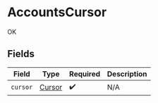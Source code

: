 # AccountsCursor

OK


## Fields

| Field                                   | Type                                    | Required                                | Description                             |
| --------------------------------------- | --------------------------------------- | --------------------------------------- | --------------------------------------- |
| `cursor`                                | [Cursor](../../models/shared/Cursor.md) | :heavy_check_mark:                      | N/A                                     |